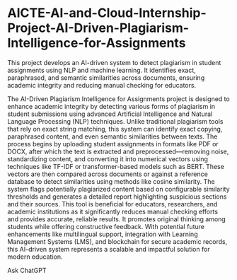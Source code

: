 # AICTE-AI-and-Cloud-Internship-Project-AI-Driven-Plagiarism-Intelligence-for-Assignments
This project develops an AI-driven system to detect plagiarism in student assignments using NLP and machine learning. It identifies exact, paraphrased, and semantic similarities across documents, ensuring academic integrity and reducing manual checking for educators.

The AI-Driven Plagiarism Intelligence for Assignments project is designed to enhance academic integrity by detecting various forms of plagiarism in student submissions using advanced Artificial Intelligence and Natural Language Processing (NLP) techniques. Unlike traditional plagiarism tools that rely on exact string matching, this system can identify exact copying, paraphrased content, and even semantic similarities between texts. The process begins by uploading student assignments in formats like PDF or DOCX, after which the text is extracted and preprocessed—removing noise, standardizing content, and converting it into numerical vectors using techniques like TF-IDF or transformer-based models such as BERT. These vectors are then compared across documents or against a reference database to detect similarities using methods like cosine similarity. The system flags potentially plagiarized content based on configurable similarity thresholds and generates a detailed report highlighting suspicious sections and their sources. This tool is beneficial for educators, researchers, and academic institutions as it significantly reduces manual checking efforts and provides accurate, reliable results. It promotes original thinking among students while offering constructive feedback. With potential future enhancements like multilingual support, integration with Learning Management Systems (LMS), and blockchain for secure academic records, this AI-driven system represents a scalable and impactful solution for modern education.









Ask ChatGPT
